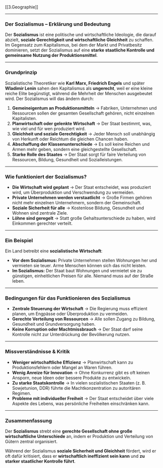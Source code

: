 [[3.Geographie]]
___
### **Der Sozialismus – Erklärung und Bedeutung**

Der **Sozialismus** ist eine politische und wirtschaftliche Ideologie, die darauf abzielt, **soziale Gerechtigkeit und wirtschaftliche Gleichheit** zu schaffen. Im Gegensatz zum Kapitalismus, bei dem der Markt und Privatbesitz dominieren, setzt der Sozialismus auf eine **starke staatliche Kontrolle und gemeinsame Nutzung der Produktionsmittel**.

---

### **Grundprinzip**

Sozialistische Theoretiker wie **Karl Marx, Friedrich Engels** und später **Wladimir Lenin** sahen den Kapitalismus als **ungerecht**, weil er eine kleine reiche Elite begünstigt, während die Mehrheit der Menschen ausgebeutet wird. Der Sozialismus will das ändern durch:

1. **Gemeineigentum an Produktionsmitteln** → Fabriken, Unternehmen und Ressourcen sollen der gesamten Gesellschaft gehören, nicht einzelnen Kapitalisten.
2. **Planwirtschaft oder gelenkte Wirtschaft** → Der Staat bestimmt, was, wie viel und für wen produziert wird.
3. **Gleichheit und soziale Gerechtigkeit** → Jeder Mensch soll unabhängig von Herkunft oder Reichtum die gleichen Chancen haben.
4. **Abschaffung der Klassenunterschiede** → Es soll keine Reichen und Armen mehr geben, sondern eine gleichgestellte Gesellschaft.
5. **Starke Rolle des Staates** → Der Staat sorgt für faire Verteilung von Ressourcen, Bildung, Gesundheit und Sozialleistungen.

---

### **Wie funktioniert der Sozialismus?**

- **Die Wirtschaft wird geplant** → Der Staat entscheidet, was produziert wird, um Überproduktion und Verschwendung zu vermeiden.
- **Private Unternehmen werden verstaatlicht** → Große Firmen gehören nicht mehr einzelnen Unternehmern, sondern der Gemeinschaft.
- **Soziale Sicherheit für alle** → Kostenlose Bildung, Gesundheit und Wohnen sind zentrale Ziele.
- **Löhne sind geregelt** → Statt große Gehaltsunterschiede zu haben, wird Einkommen gerechter verteilt.

---

### **Ein Beispiel**

Ein Land betreibt eine **sozialistische Wirtschaft**:

- **Vor dem Sozialismus:** Private Unternehmen stellen Wohnungen her und vermieten sie teuer. Arme Menschen können sich das nicht leisten.
- **Im Sozialismus:** Der Staat baut Wohnungen und vermietet sie zu günstigen, einheitlichen Preisen für alle. Niemand muss auf der Straße leben.

---

### **Bedingungen für das Funktionieren des Sozialismus**

- **Zentrale Steuerung der Wirtschaft** → Die Regierung muss effizient planen, um Engpässe oder Überproduktion zu vermeiden.
- **Gerechte Verteilung von Ressourcen** → Alle sollen Zugang zu Bildung, Gesundheit und Grundversorgung haben.
- **Keine Korruption oder Machtmissbrauch** → Der Staat darf seine Kontrolle nicht zur Unterdrückung der Bevölkerung nutzen.

---

### **Missverständnisse & Kritik**

- **Weniger wirtschaftliche Effizienz** → Planwirtschaft kann zu Produktionsfehlern oder Mangel an Waren führen.
- **Wenig Anreize für Innovation** → Ohne Konkurrenz gibt es oft keinen Ansporn, neue Ideen oder bessere Produkte zu entwickeln.
- **Zu starke Staatskontrolle** → In vielen sozialistischen Staaten (z. B. Sowjetunion, DDR) führte die Machtkonzentration zu autoritären Regimen.
- **Probleme mit individueller Freiheit** → Der Staat entscheidet über viele Aspekte des Lebens, was persönliche Freiheiten einschränken kann.

---

### **Zusammenfassung**

Der **Sozialismus** strebt eine **gerechte Gesellschaft ohne große wirtschaftliche Unterschiede** an, indem er Produktion und Verteilung von Gütern zentral organisiert.

Während der Sozialismus **soziale Sicherheit und Gleichheit** fördert, wird er oft dafür kritisiert, dass er **wirtschaftlich ineffizient sein kann** und **zu starker staatlicher Kontrolle führt**.

